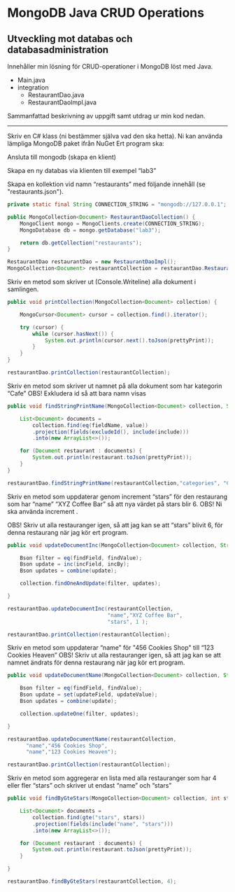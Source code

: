 
# MongoDB Java CRUD Operations
## Utveckling mot databas och databasadministration

Innehåller min lösning för CRUD-operationer i MongoDB löst med Java.

* Main.java
* integration
  * RestaurantDao.java
  * RestaurantDaoImpl.java

Sammanfattad beskrivning av uppgift samt utdrag ur min kod nedan.

------

Skriv en C# klass (ni bestämmer själva vad den ska hetta). 
Ni kan använda lämpliga MongoDB paket ifrån NuGet
Ert program ska: 

Ansluta till mongodb (skapa en klient) 

Skapa en ny databas via klienten till exempel “lab3” 

Skapa en kollektion vid namn “restaurants” med följande innehåll (se "restaurants.json").

```java
private static final String CONNECTION_STRING = "mongodb://127.0.0.1";

public MongoCollection<Document> RestaurantDaoCollection() {
    MongoClient mongo = MongoClients.create(CONNECTION_STRING);
    MongoDatabase db = mongo.getDatabase("lab3");

    return db.getCollection("restaurants");
}
```

```java
RestaurantDao restaurantDao = new RestaurantDaoImpl();
MongoCollection<Document> restaurantCollection = restaurantDao.RestaurantDaoCollection();
```



Skriv en metod som skriver ut (Console.Writeline) alla dokument i samlingen. 

```java
public void printCollection(MongoCollection<Document> collection) {

    MongoCursor<Document> cursor = collection.find().iterator();

    try (cursor) {
        while (cursor.hasNext()) {
            System.out.println(cursor.next().toJson(prettyPrint));
        }
    }
}
```

```java
restaurantDao.printCollection(restaurantCollection);
```



Skriv en metod som skriver ut namnet på alla dokument som har kategorin “Cafe” 
OBS! Exkludera id så att bara namn visas 

```java
public void findStringPrintName(MongoCollection<Document> collection, String fieldName, String value, String include) {

    List<Document> documents =
        collection.find(eq(fieldName, value))
        .projection(fields(excludeId(), include(include)))
        .into(new ArrayList<>());

    for (Document restaurant : documents) {
        System.out.println(restaurant.toJson(prettyPrint));
    }
}
```

```java
restaurantDao.findStringPrintName(restaurantCollection,"categories", "Cafe", "name");
```



Skriv en metod som uppdaterar genom increment “stars” för den restaurang som har “name” “XYZ Coffee Bar” så att nya värdet på stars blir 6. 
OBS! Ni ska använda increment . 

OBS! Skriv ut alla restauranger igen, så att jag kan se att “stars” blivit 6, för denna restaurang när jag kör ert program. 

```java
public void updateDocumentInc(MongoCollection<Document> collection, String findField, String findValue, String incField, int incBy) {

    Bson filter = eq(findField, findValue);
    Bson update = inc(incField, incBy);
    Bson updates = combine(update);

    collection.findOneAndUpdate(filter, updates);

}
```

```java
restaurantDao.updateDocumentInc(restaurantCollection,
                                "name","XYZ Coffee Bar",
                                "stars", 1 );
```

```java
restaurantDao.printCollection(restaurantCollection);
```



Skriv en metod som uppdaterar “name” för "456 Cookies Shop" till “123 Cookies Heaven” 
OBS! Skriv ut alla restauranger igen, så att jag kan se att namnet ändrats för denna restaurang när jag kör ert program. 

```java
public void updateDocumentName(MongoCollection<Document> collection, String findField, String findValue, String updateField, String updateValue) {

    Bson filter = eq(findField, findValue);
    Bson update = set(updateField, updateValue);
    Bson updates = combine(update);

    collection.updateOne(filter, updates);

}
```

```java
restaurantDao.updateDocumentName(restaurantCollection,
      "name","456 Cookies Shop",
      "name","123 Cookies Heaven");
```

```java
restaurantDao.printCollection(restaurantCollection);
```



Skriv en metod som aggregerar en lista med alla restauranger som har 4 eller fler “stars” och skriver ut endast “name” och “stars” 

```java
public void findByGteStars(MongoCollection<Document> collection, int stars) {

    List<Document> documents =
        collection.find(gte("stars", stars))
        .projection(fields(include("name", "stars")))
        .into(new ArrayList<>());

    for (Document restaurant : documents) {
        System.out.println(restaurant.toJson(prettyPrint));
    }

}
```

```java
restaurantDao.findByGteStars(restaurantCollection, 4);
```